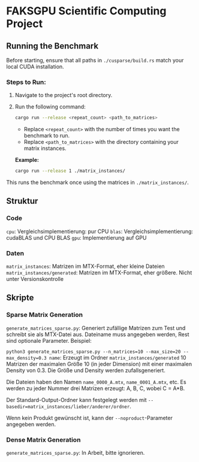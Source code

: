 # FAKSGPU Scientific Computing Project

## Running the Benchmark  

Before starting, ensure that all paths in `./cusparse/build.rs` match your local CUDA installation.  

### Steps to Run:  

1. Navigate to the project's root directory.  
2. Run the following command:  

   ```bash
   cargo run --release <repeat_count> <path_to_matrices>
   ```  

   - Replace `<repeat_count>` with the number of times you want the benchmark to run.  
   - Replace `<path_to_matrices>` with the directory containing your matrix instances.  

   **Example:**  
   ```bash
   cargo run --release 1 ./matrix_instances/
   ```

This runs the benchmark once using the matrices in `./matrix_instances/`.


## Struktur

### Code

`cpu`: Vergleichsimplementierung: pur CPU
`blas`: Vergleichsimplementierung: cudaBLAS und CPU BLAS
`gpu`: Implementierung auf GPU

### Daten

`matrix_instances`: Matrizen im MTX-Format, eher kleine Dateien
`matrix_instances/generated`: Matrizen im MTX-Format, eher größere. Nicht unter Versionskontrolle

## Skripte

### Sparse Matrix Generation

`generate_matrices_sparse.py`: Generiert zufällige Matrizen zum Test und schreibt sie als MTX-Datei aus. Dateiname muss angegeben werden, Rest sind optionale Parameter. Beispiel:

`python3 generate_matrices_sparse.py --n_matrices=10 --max_size=20 --max_density=0.3 name`: Erzeugt im Ordner `matrix_instances/generated` 10 Matrizen der maximalen Größe 10 (in jeder Dimension) mit einer maximalen Density von 0.3. Die Größe und Density werden zufallsgeneriert. 

Die Dateien haben den Namen `name_0000_A.mtx`, `name_0001_A.mtx`, etc. Es werden zu jeder Nummer drei Matrizen erzeugt: A, B, C, wobei C = A*B.

Der Standard-Output-Ordner kann festgelegt werden mit `--basedir=matrix_instances/lieber/anderer/ordner`.

Wenn kein Produkt gewünscht ist, kann der `--noproduct`-Parameter angegeben werden.

### Dense Matrix Generation

`generate_matrices_sparse.py`: In Arbeit, bitte ignorieren.

